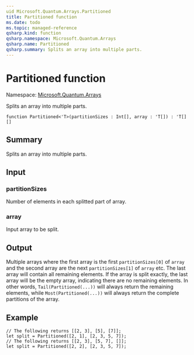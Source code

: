 ```yaml
---
uid Microsoft.Quantum.Arrays.Partitioned
title: Partitioned function
ms.date: todo
ms.topic: managed-reference
qsharp.kind: function
qsharp.namespace: Microsoft.Quantum.Arrays
qsharp.name: Partitioned
qsharp.summary: Splits an array into multiple parts.
---
```


# Partitioned function

Namespace: [Microsoft.Quantum.Arrays](xref:Microsoft.Quantum.Arrays)

Splits an array into multiple parts.
```qsharp
function Partitioned<'T>(partitionSizes : Int[], array : 'T[]) : 'T[][]
```

## Summary
Splits an array into multiple parts.

## Input
### partitionSizes
Number of elements in each splitted part of array.
### array
Input array to be split.

## Output
Multiple arrays where the first array is the first `partitionSizes[0]` of `array`
and the second array are the next `partitionSizes[1]` of `array` etc. The last array
will contain all remaining elements. If the array is split exactly, the
last array will be the empty array, indicating there are no remaining elements.
In other words, `Tail(Partitioned(...))` will always return the remaining
elements, while `Most(Partitioned(...))` will always return the complete
partitions of the array.

## Example
```qsharp
// The following returns [[2, 3], [5], [7]];
let split = Partitioned([2, 1], [2, 3, 5, 7]);
// The following returns [[2, 3], [5, 7], []];
let split = Partitioned([2, 2], [2, 3, 5, 7]);
```
